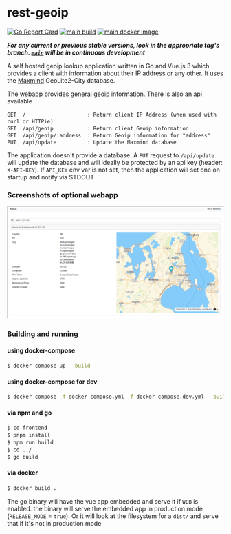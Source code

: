 # rest-geoip

[![Go Report Card](https://goreportcard.com/badge/github.com/TwistTheNeil/rest-geoip)](https://goreportcard.com/report/github.com/TwistTheNeil/rest-geoip)
[![main build](https://github.com/TwistTheNeil/rest-geoip/actions/workflows/docker-build-latest.yml/badge.svg?branch=main)](https://github.com/TwistTheNeil/rest-geoip/actions/workflows/docker-build-latest.yml)
[![main docker image](https://github.com/TwistTheNeil/rest-geoip/actions/workflows/docker-publish-tags.yml/badge.svg)](https://github.com/TwistTheNeil/rest-geoip/actions/workflows/docker-publish-tags.yml)

***For any current or previous stable versions, look in the appropriate tag's branch. [`main`](https://github.com/TwistTheNeil/rest-geoip) will be in continuous development***

A self hosted geoip lookup application written in Go and Vue.js 3 which provides a client with information about their IP address or any other. It uses the [Maxmind](https://www.maxmind.com) GeoLite2-City database.

The webapp provides general geoip information. There is also an api available

```
GET  /                    : Return client IP Address (when used with curl or HTTPie)
GET  /api/geoip           : Return client Geoip information
GET  /api/geoip/:address  : Return Geoip information for "address"
PUT  /api/update          : Update the Maxmind database
```

The application doesn't provide a database. A `PUT` request to `/api/update` will update the database and will ideally be protected by an api key (header: `X-API-KEY`). If `API_KEY` env var is not set, then the application will set one on startup and notify via STDOUT

### Screenshots of optional webapp
![screenshot](docs/screen.png)

### Building and running

#### using docker-compose

```bash
$ docker compose up --build
```

#### using docker-compose for dev

```bash
$ docker compose -f docker-compose.yml -f docker-compose.dev.yml --build
```

#### via npm and go
```bash
$ cd frontend
$ pnpm install
$ npm run build
$ cd ../
$ go build
```

#### via docker

```bash
$ docker build .
```

The go binary will have the vue app embedded and serve it if `WEB` is enabled.
the binary will serve the embedded app in production mode (`RELEASE_MODE` = `true`). Or it will look at the filesystem for a `dist/` and serve that if it's not in production mode
